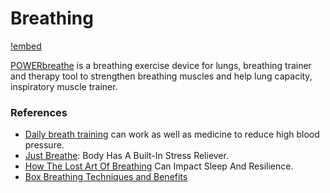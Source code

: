# Breathing

[!embed](https://www.youtube.com/watch?v=nd5U7mDhFi4)

[POWERbreathe](https://www.powerbreathe.com) is a breathing exercise device for lungs, breathing trainer and therapy tool to strengthen breathing muscles and help lung capacity, inspiratory muscle trainer.

### References

- [Daily breath training](https://text.npr.org/1123500781) can work as well as medicine to reduce high blood pressure.
- [Just Breathe](https://text.npr.org/131734718): Body Has A Built-In Stress Reliever.
- [How The Lost Art Of Breathing](https://text.npr.org/862963172) Can Impact Sleep And Resilience.
- [Box Breathing Techniques and Benefits](https://www.verywellmind.com/the-benefits-and-steps-of-box-breathing-4159900)